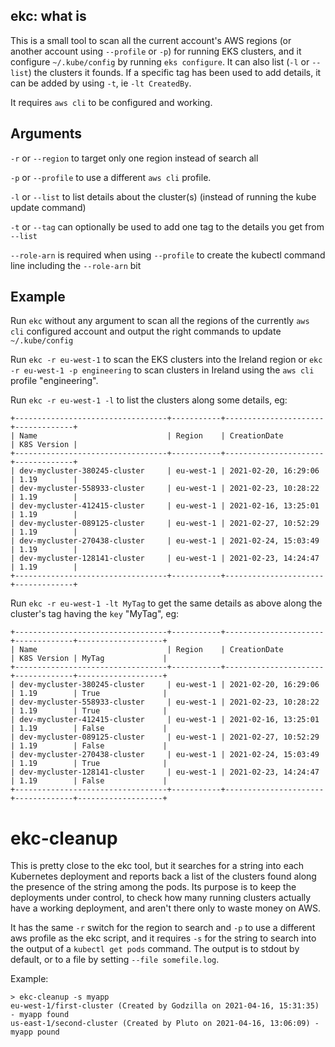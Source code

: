 ## ekc: what is

This is a small tool to scan all the current account's AWS regions (or another account using `--profile` or `-p`) for running EKS clusters, and it configure  `~/.kube/config` by running `eks configure`. It can also list (`-l` or `--list`) the clusters it founds. If a specific tag has been used to add details, it can be added by using `-t`, ie `-lt CreatedBy`.

It requires `aws cli` to be configured and working.


## Arguments

`-r` or `--region` to target only one region instead of search all

`-p` or `--profile` to use a different `aws cli` profile.

`-l` or `--list` to list details about the cluster(s) (instead of running the kube update command)

`-t` or `--tag` can optionally be used to add one tag to the details you get from `--list`

`--role-arn` is required when using `--profile` to create the kubectl command line including the `--role-arn` bit


## Example

Run `ekc` without any argument to scan all the regions of the currently `aws cli` configured account and output the right commands to update `~/.kube/config`

Run `ekc -r eu-west-1` to scan the EKS clusters into the Ireland region or `ekc -r eu-west-1 -p engineering` to scan clusters in Ireland using the `aws cli` profile "engineering".

Run `ekc -r eu-west-1 -l` to list the clusters along some details, eg:

```
+----------------------------------+-----------+----------------------+-------------+
| Name                             | Region    | CreationDate         | K8S Version |
+----------------------------------+-----------+----------------------+-------------+
| dev-mycluster-380245-cluster     | eu-west-1 | 2021-02-20, 16:29:06 | 1.19        |
| dev-mycluster-558933-cluster     | eu-west-1 | 2021-02-23, 10:28:22 | 1.19        |
| dev-mycluster-412415-cluster     | eu-west-1 | 2021-02-16, 13:25:01 | 1.19        |
| dev-mycluster-089125-cluster     | eu-west-1 | 2021-02-27, 10:52:29 | 1.19        |
| dev-mycluster-270438-cluster     | eu-west-1 | 2021-02-24, 15:03:49 | 1.19        |
| dev-mycluster-128141-cluster     | eu-west-1 | 2021-02-23, 14:24:47 | 1.19        |
+----------------------------------+-----------+----------------------+-------------+
```

Run `ekc -r eu-west-1 -lt MyTag` to get the same details as above along the cluster's tag having the `key` "MyTag", eg:

```
+----------------------------------+-----------+----------------------+-------------+-------------------+
| Name                             | Region    | CreationDate         | K8S Version | MyTag             |
+----------------------------------+-----------+----------------------+-------------+-------------------+
| dev-mycluster-380245-cluster     | eu-west-1 | 2021-02-20, 16:29:06 | 1.19        | True              |
| dev-mycluster-558933-cluster     | eu-west-1 | 2021-02-23, 10:28:22 | 1.19        | True              |
| dev-mycluster-412415-cluster     | eu-west-1 | 2021-02-16, 13:25:01 | 1.19        | False             |
| dev-mycluster-089125-cluster     | eu-west-1 | 2021-02-27, 10:52:29 | 1.19        | False             |
| dev-mycluster-270438-cluster     | eu-west-1 | 2021-02-24, 15:03:49 | 1.19        | True              |
| dev-mycluster-128141-cluster     | eu-west-1 | 2021-02-23, 14:24:47 | 1.19        | False             |
+----------------------------------+-----------+----------------------+-------------+-------------------+
```


# ekc-cleanup

This is pretty close to the ekc tool, but it searches for a string into each Kubernetes deployment and reports back a list of the clusters found along the presence of the string among the pods.
Its purpose is to keep the deployments under control, to check how many running clusters actually have a working deployment, and aren't there only to waste money on AWS.

It has the same `-r` switch for the region to search and `-p` to use a different aws profile as the ekc script, and it requires `-s` for the string to search into the output of a `kubectl get pods` command. The output is to stdout by default, or to a file by setting `--file somefile.log`.

Example:
```
> ekc-cleanup -s myapp
eu-west-1/first-cluster (Created by Godzilla on 2021-04-16, 15:31:35) - myapp found
us-east-1/second-cluster (Created by Pluto on 2021-04-16, 13:06:09) - myapp pound
```
